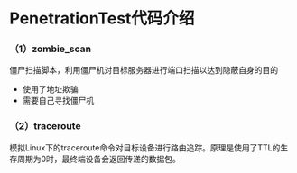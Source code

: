 # PenetrationTest代码介绍

### （1）zombie_scan

僵尸扫描脚本，利用僵尸机对目标服务器进行端口扫描以达到隐蔽自身的目的

- 使用了地址欺骗
- 需要自己寻找僵尸机

### （2）traceroute

模拟Linux下的traceroute命令对目标设备进行路由追踪。原理是使用了TTL的生存周期为0时，最终端设备会返回传递的数据包。


